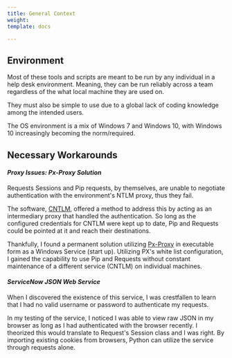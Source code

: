 ```yaml
---
title: General Context
weight: 
template: docs

---
```

## Environment

Most of these tools and scripts are meant to be run by any individual in a help desk environment. Meaning, they can be run reliably across a team regardless of the what local machine they are used on. 

They must also be simple to use due to a global lack of coding knowledge among the intended users.

The OS environment is a mix of Windows 7 and Windows 10, with Windows 10 increasingly becoming the norm/required.

## Necessary Workarounds

#### _Proxy Issues: Px-Proxy Solution_

Requests Sessions and Pip requests, by themselves, are unable to negotiate authentication with the environment's NTLM proxy, thus they fail. 

The software, [CNTLM](http://cntlm.sourceforge.net/), offered a method to address this by acting as an intermediary proxy that handled the authentication. So long as the configured credentials for CNTLM were kept up to date, Pip and Requests could be pointed at it and reach their destinations.

Thankfully, I found a permanent solution utilizing [Px-Proxy](https://github.com/genotrance/px "Px-Proxy") in executable form as a Windows Service (start up). Utilizing PX's white list configuration, I gained the capability to use Pip and Requests without constant maintenance of a different service (CNTLM) on individual machines.

#### _ServiceNow JSON Web Service_

When I discovered the existence of this service, I was crestfallen to learn that I had no valid username or password to authenticate my requests.

In my testing of the service, I noticed I was able to view raw JSON in my browser as long as I had authenticated with the browser recently. I theorized this would translate to Request's Session class and I was right. By importing existing cookies from browsers, Python can utilize the service through requests alone.